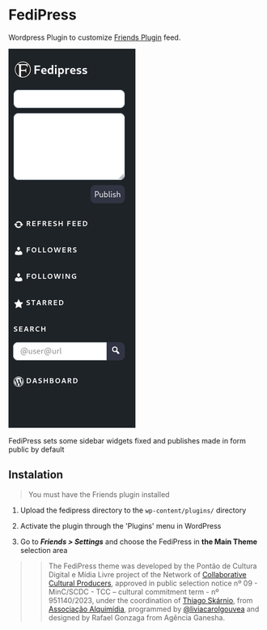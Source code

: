 # FediPress

Wordpress Plugin to customize [Friends Plugin](https://github.com/akirk/friends) feed.

![alt text](img/sidebar.png)

FediPress sets some sidebar widgets fixed and publishes made in form public by default

## Instalation

> You must have the Friends plugin installed

1. Upload the fedipress directory to the ```wp-content/plugins/``` directory

2. Activate the plugin through the 'Plugins' menu in WordPress

3. Go to ***Friends > Settings*** and choose the FediPress in **the Main Theme** selection area


>> The FediPress theme was developed by the Pontão de Cultura Digital e Mídia Livre project of the Network of [Collaborative Cultural Producers](https://colaborativas.net/), approved in public selection notice nº 09 - MinC/SCDC - TCC – cultural commitment term - nº 951140/2023, under the coordination of [Thiago Skárnio](https://skarnio.tv/), from [Associação Alquimídia](http://alquimidia.org/), programmed by [@liviacarolgouvea](https://github.com/liviacarolgouvea/) and designed by Rafael Gonzaga from Agência Ganesha.
